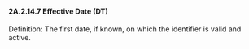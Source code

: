 #### 2A.2.14.7 Effective Date (DT)

Definition: The first date, if known, on which the identifier is valid and active.
